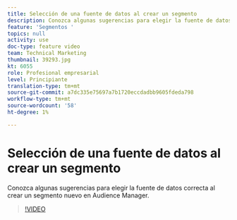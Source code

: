 ```yaml
---
title: Selección de una fuente de datos al crear un segmento
description: Conozca algunas sugerencias para elegir la fuente de datos correcta al crear un segmento nuevo en Audience Manager.
feature: 'Segmentos '
topics: null
activity: use
doc-type: feature video
team: Technical Marketing
thumbnail: 39293.jpg
kt: 6055
role: Profesional empresarial
level: Principiante
translation-type: tm+mt
source-git-commit: a7dc335e75697a7b1720eccdadbb9605fdeda798
workflow-type: tm+mt
source-wordcount: '58'
ht-degree: 1%

---
```



# Selección de una fuente de datos al crear un segmento

Conozca algunas sugerencias para elegir la fuente de datos correcta al crear un segmento nuevo en Audience Manager.

>[!VIDEO](https://video.tv.adobe.com/v/39293/?quality=12&learn=on)
